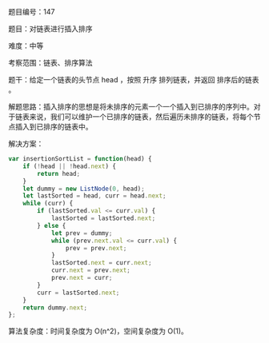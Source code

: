 题目编号：147

题目：对链表进行插入排序

难度：中等

考察范围：链表、排序算法

题干：给定一个链表的头节点 head ，按照 升序 排列链表，并返回 排序后的链表 。

解题思路：插入排序的思想是将未排序的元素一个一个插入到已排序的序列中。对于链表来说，我们可以维护一个已排序的链表，然后遍历未排序的链表，将每个节点插入到已排序的链表中。

解决方案：

```javascript
var insertionSortList = function(head) {
    if (!head || !head.next) {
        return head;
    }
    let dummy = new ListNode(0, head);
    let lastSorted = head, curr = head.next;
    while (curr) {
        if (lastSorted.val <= curr.val) {
            lastSorted = lastSorted.next;
        } else {
            let prev = dummy;
            while (prev.next.val <= curr.val) {
                prev = prev.next;
            }
            lastSorted.next = curr.next;
            curr.next = prev.next;
            prev.next = curr;
        }
        curr = lastSorted.next;
    }
    return dummy.next;
};
```

算法复杂度：时间复杂度为 O(n^2)，空间复杂度为 O(1)。